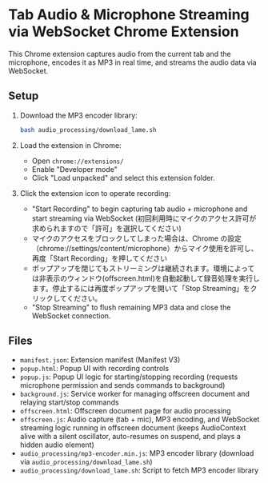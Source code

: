# Tab Audio & Microphone Streaming via WebSocket Chrome Extension

This Chrome extension captures audio from the current tab and the microphone, encodes it as MP3 in real time, and streams the audio data via WebSocket.

## Setup

1. Download the MP3 encoder library:

   ```bash
   bash audio_processing/download_lame.sh
   ```

2. Load the extension in Chrome:
   - Open `chrome://extensions/`
   - Enable "Developer mode"
   - Click "Load unpacked" and select this extension folder.

3. Click the extension icon to operate recording:
   - "Start Recording" to begin capturing tab audio + microphone and start streaming via WebSocket (初回利用時にマイクのアクセス許可が求められますので「許可」を選択してください)
   - マイクのアクセスをブロックしてしまった場合は、Chrome の設定（chrome://settings/content/microphone）からマイク使用を許可し、再度「Start Recording」を押してください
   - ポップアップを閉じてもストリーミングは継続されます。環境によっては非表示のウィンドウ(offscreen.html)を自動起動して録音処理を実行します。停止するには再度ポップアップを開いて「Stop Streaming」をクリックしてください。
   - "Stop Streaming" to flush remaining MP3 data and close the WebSocket connection.

## Files
- `manifest.json`: Extension manifest (Manifest V3)
- `popup.html`: Popup UI with recording controls
- `popup.js`: Popup UI logic for starting/stopping recording (requests microphone permission and sends commands to background)
- `background.js`: Service worker for managing offscreen document and relaying start/stop commands
- `offscreen.html`: Offscreen document page for audio processing
- `offscreen.js`: Audio capture (tab + mic), MP3 encoding, and WebSocket streaming logic running in offscreen document (keeps AudioContext alive with a silent oscillator, auto-resumes on suspend, and plays a hidden audio element)
- `audio_processing/mp3-encoder.min.js`: MP3 encoder library (download via `audio_processing/download_lame.sh`)
- `audio_processing/download_lame.sh`: Script to fetch MP3 encoder library